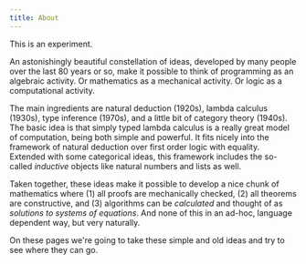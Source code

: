 ```yaml
---
title: About
---
```


This is an experiment.

An astonishingly beautiful constellation of ideas, developed by many people over the last 80 years or so, make it possible to think of programming as an algebraic activity. Or mathematics as a mechanical activity. Or logic as a computational activity.

The main ingredients are natural deduction (1920s), lambda calculus (1930s), type inference (1970s), and a little bit of category theory (1940s). The basic idea is that simply typed lambda calculus is a really great model of computation, being both simple and powerful. It fits nicely into the framework of natural deduction over first order logic with equality. Extended with some categorical ideas, this framework includes the so-called _inductive_ objects like natural numbers and lists as well.

Taken together, these ideas make it possible to develop a nice chunk of mathematics where (1) all proofs are mechanically checked, (2) all theorems are constructive, and (3) algorithms can be _calculated_ and thought of as _solutions to systems of equations_. And none of this in an ad-hoc, language dependent way, but very naturally.

On these pages we're going to take these simple and old ideas and try to see where they can go.
